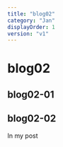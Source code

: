 ```yaml
---
title: "blog02"
category: "Jan"
displayOrder: 1
version: "v1"
---
```


# blog02

## blog02-01
## blog02-02

In my post